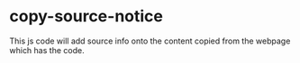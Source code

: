 # copy-source-notice
This js code will add source info onto the content copied from the webpage which has the code.
